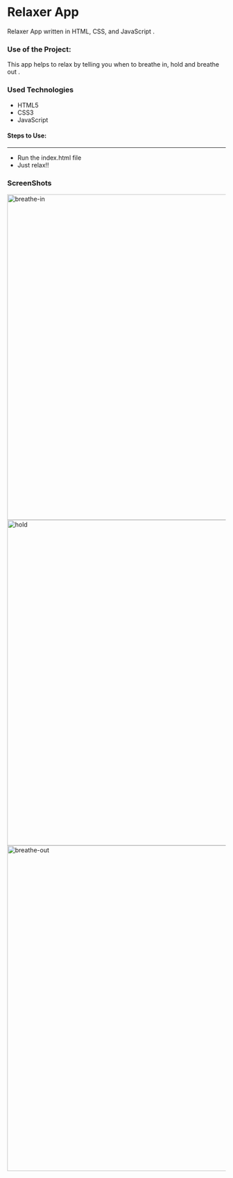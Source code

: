 <h1>Relaxer App</h1>

<p>Relaxer App written in HTML, CSS, and JavaScript .</p>

### Use of the Project:

<p>This app helps to relax by telling you when to breathe in, hold and breathe out .</p>

<h3>Used Technologies</h3>
<ul>
  <li>HTML5</li>
  <li>CSS3</li>
  <li>JavaScript</li>
</ul>

#### Steps to Use:

---

- Run the index.html file
- Just relax!!

<h3> ScreenShots </h3> 

<img width="750" alt="breathe-in" src="https://user-images.githubusercontent.com/63009472/126199968-7acb328d-4d15-4134-bb5f-3d11a8e57438.png">

<br>

<img width="750" alt="hold" src="https://user-images.githubusercontent.com/63009472/126199455-b6ff56f5-f9a3-4ec6-a50e-c60957802894.png">

<br>

<img width="750" alt="breathe-out" src="https://user-images.githubusercontent.com/63009472/126199414-4adc04b6-c699-4fc9-8259-50ea18d223b0.png">

<br>

